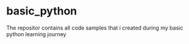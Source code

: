 # basic_python
The repositor contains all code samples that i created during my basic python learning journey
